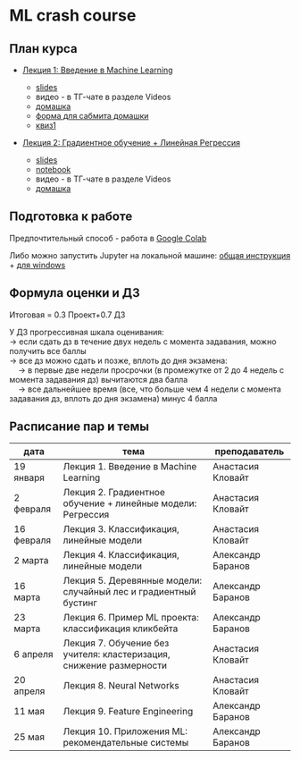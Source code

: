 # ML crash course

## План курса

* [Лекция 1: Введение в Machine Learning]()
    * [slides](https://docs.google.com/presentation/d/1mP8lDUxZN4cmjo0DEMYlGJyYZqvdiRme/edit?usp=share_link&ouid=104738333044241386865&rtpof=true&sd=true)
    * видео - в ТГ-чате в разделе Videos
    * [домашка](https://colab.research.google.com/drive/1mlcEZ8xIgHZ89CvzhVAjxwHsuKobNdU7?usp=sharing)
    * [форма для сабмита домашки](https://docs.google.com/forms/d/e/1FAIpQLSfxcby1XYD6D_59PXw6eW0YyqDdzUNto1mu4aifXFMjnlKt3A/viewform)
    * [квиз1](#)

* [Лекция 2: Градиентное обучение + Линейная Регрессия]()
   * [slides](https://docs.google.com/presentation/d/1mP8lDUxZN4cmjo0DEMYlGJyYZqvdiRme/edit?usp=share_link&ouid=104738333044241386865&rtpof=true&sd=true)
   * [notebook]()
   * видео - в ТГ-чате в разделе Videos
   * [домашка]()

## Подготовка к работе

Предпочтительный способ - работа в [Google Colab](https://colab.research.google.com/)

Либо можно  запустить Jupyter на локальной машине: [общая инструкция](https://jupyterlab.readthedocs.io/en/stable/getting_started/installation.html) + [для windows](https://medium.com/@neuralnets/beginners-quick-guide-for-handling-issues-launching-jupyter-notebook-for-python-using-anaconda-8be3d57a209b)

## Формула оценки  и ДЗ
Итоговая = 0.3 Проект+0.7 ДЗ 

У ДЗ прогрессивная шкала оценивания:<br>
-> если сдать дз в течение двух недель с момента задавания, можно получить все баллы<br>
-> все дз можно сдать и позже, вплоть до дня экзамена:<br>
   &nbsp;&nbsp;&nbsp;&nbsp;-> в первые две недели просрочки (в промежутке от 2 до 4 недель с момента задавания дз) вычитаются два балла<br>
   &nbsp;&nbsp;&nbsp;&nbsp;-> все дальнейшее время (все, что больше чем 4 недели с момента задавания дз, вплоть до дня экзамена) минус 4 балла<br>

## Расписание пар и темы

|дата|тема|преподаватель|
|--|--|--|
|19 января|Лекция 1. Введение в Machine Learning |Анастасия Кловайт|
|2 февраля|Лекция 2. Градиентное обучение + линейные модели: Регрессия|Анастасия Кловайт|
|16 февраля|Лекция 3. Классификация, линейные модели|Анастасия Кловайт|
|2 марта|Лекция 4. Классификация, линейные модели|Александр Баранов|
|16 марта|Лекция 5. Деревянные модели: случайный лес и градиентный бустинг|Александр Баранов|
|23 марта|Лекция 6. Пример ML проекта: классификация кликбейта|Александр Баранов|
|6 апреля|Лекция 7. Обучение без учителя: кластеризация, снижение размерности|Анастасия Кловайт|
|20 апреля|Лекция 8. Neural Networks|Анастасия Кловайт|
|11 мая|Лекция 9. Feature Engineering|Александр Баранов|
|25 мая|Лекция 10. Приложения ML: рекомендательные системы|Александр Баранов|
